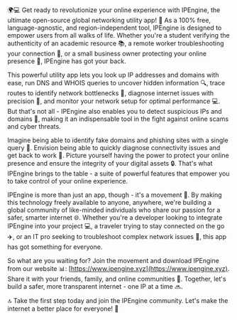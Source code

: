 🌍💻 Get ready to revolutionize your online experience with IPEngine, the ultimate open-source global networking utility app! 🚀 As a 100% free, language-agnostic, and region-independent tool, IPEngine is designed to empower users from all walks of life. Whether you're a student verifying the authenticity of an academic resource 📚, a remote worker troubleshooting your connection 🏢, or a small business owner protecting your online presence 💼, IPEngine has got your back.

This powerful utility app lets you look up IP addresses and domains with ease, run DNS and WHOIS queries to uncover hidden information 🔍, trace routes to identify network bottlenecks 📍, diagnose internet issues with precision 🔧, and monitor your network setup for optimal performance 💻. But that's not all - IPEngine also enables you to detect suspicious IPs and domains 👀, making it an indispensable tool in the fight against online scams and cyber threats.

Imagine being able to identify fake domains and phishing sites with a single query 🚫. Envision being able to quickly diagnose connectivity issues and get back to work 💪. Picture yourself having the power to protect your online presence and ensure the integrity of your digital assets 🔒. That's what IPEngine brings to the table - a suite of powerful features that empower you to take control of your online experience.

IPEngine is more than just an app, though - it's a movement 💪. By making this technology freely available to anyone, anywhere, we're building a global community of like-minded individuals who share our passion for a safer, smarter internet 🌐. Whether you're a developer looking to integrate IPEngine into your project 💻, a traveler trying to stay connected on the go ✈️, or an IT pro seeking to troubleshoot complex network issues 💸, this app has got something for everyone.

So what are you waiting for? Join the movement and download IPEngine from our website 📊: [https://www.ipengine.xyz](https://www.ipengine.xyz). Share it with your friends, family, and online communities 👫. Together, let's build a safer, more transparent internet - one IP at a time 🔜.

🔝 Take the first step today and join the IPEngine community. Let's make the internet a better place for everyone! 🌟